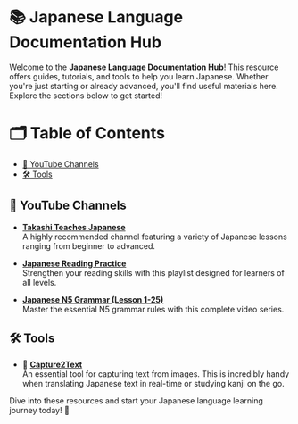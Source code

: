 # 📚 **Japanese Language Documentation Hub**

Welcome to the **Japanese Language Documentation Hub**! This resource offers guides, tutorials, and tools to help you learn Japanese. Whether you're just starting or already advanced, you'll find useful materials here. Explore the sections below to get started!



# 🗂 **Table of Contents**
- [🎥 YouTube Channels](#-youtube-channels)
- [🛠 Tools](#-tools)



## 🎥 **YouTube Channels**

- [**Takashi Teaches Japanese**](https://www.youtube.com/@Takashi_teaches_Japanese)  
  A highly recommended channel featuring a variety of Japanese lessons ranging from beginner to advanced.

- [**Japanese Reading Practice**](https://www.youtube.com/playlist?list=PLefw3goTt1CgNjT0XwUZwYokwWM86VMLI)  
  Strengthen your reading skills with this playlist designed for learners of all levels.

- [**Japanese N5 Grammar (Lesson 1-25)**](https://www.youtube.com/playlist?list=PLKOA3pgec-PYUd-aX8ArRqgfX8jvtJy6-)  
  Master the essential N5 grammar rules with this complete video series.



## 🛠 **Tools**

- 📝 [**Capture2Text**](https://capture2text.sourceforge.net/)  
  An essential tool for capturing text from images. This is incredibly handy when translating Japanese text in real-time or studying kanji on the go.



Dive into these resources and start your Japanese language learning journey today! 🚀
